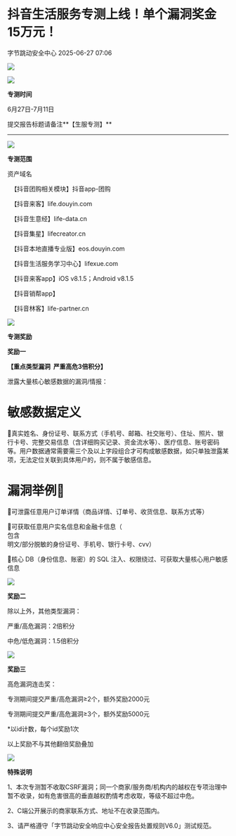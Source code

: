#  抖音生活服务专测上线！单个漏洞奖金15万元！  
 字节跳动安全中心   2025-06-27 07:06  
  
![](https://mmbiz.qpic.cn/sz_mmbiz_png/gAcolpf06WoOjYZ17iaoD2vwdU3eWtRKXtP7SiaFC1z8horKaYJOCda9AH1yJiawY2nDiaMJdBrL2oUMos3SJuJgwA/640?wx_fmt=png&from=appmsg "")  
  
  
![](https://mmbiz.qpic.cn/sz_mmbiz_png/gAcolpf06WoOjYZ17iaoD2vwdU3eWtRKXM6tPK8WM3c9lpuo087Xe9xqdkIpicjYXejmLr8aQQQhYj0ICfFFMiadA/640?wx_fmt=png&from=appmsg "")  
  
**专测时间**  
  
  
6月27日-7月11日  
  
提交报告标题请备注**【生服专测】**  
  
****  
![](https://mmbiz.qpic.cn/sz_mmbiz_png/gAcolpf06WoOjYZ17iaoD2vwdU3eWtRKXM6tPK8WM3c9lpuo087Xe9xqdkIpicjYXejmLr8aQQQhYj0ICfFFMiadA/640?wx_fmt=png&from=appmsg "")  
  
**专测范围**  
  
  
  
  
资产域名  
  
  【抖音团购相关模块】抖音app-团购  
  
  【抖音来客】life.douyin.com  
  
  【抖音生意经】life-data.cn  
  
  【抖音集星】lifecreator.cn  
  
  【抖音本地直播专业版】eos.douyin.com  
  
  【抖音生活服务学习中心】lifexue.com  
  
  【抖音来客app】iOS v8.1.5；Android v8.1.5  
  
  【抖音销帮app】  
  
  【抖音林客】life-partner.cn  
  
  
![](https://mmbiz.qpic.cn/sz_mmbiz_png/gAcolpf06WoOjYZ17iaoD2vwdU3eWtRKXM6tPK8WM3c9lpuo087Xe9xqdkIpicjYXejmLr8aQQQhYj0ICfFFMiadA/640?wx_fmt=png&from=appmsg "")  
  
**专测奖励**  
  
  
  
**奖励一**  
  
**【重点类型漏洞  严重高危3倍积分】**  
  
泄露大量核心敏感数据的漏洞/情报：  
  
# 敏感数据定义   
  
🔹真实姓名、身份证号、联系方式（手机号、邮箱、社交账号）、住址、照片、银行卡号、完整交易信息（含详细购买记录、资金流水等）、医疗信息、账号密码等。用户数据通常需要需三个及以上字段组合才可构成敏感数据，如只单独泄露某项，无法定位关联到具体用户的，则不属于敏感信息。  
  
  
# 漏洞举例🌰  
  
🔹可泄露任意用户订单详情（商品详情、订单号、收货信息、联系方式等）  
  
🔹可获取任意用户实名信息和金融卡信息（  
包含  
明文/部分脱敏的身份证号、手机号、银行卡号、cvv）  
  
🔹核心 DB（身份信息、账密）的 SQL 注入、权限绕过、可获取大量核心用户敏感信息  
  
![](https://mmbiz.qpic.cn/sz_mmbiz_png/gAcolpf06WoOjYZ17iaoD2vwdU3eWtRKXByMExXtBaV7JTQcehUdXcGR1S0nAWLrLxKfDbD5uotWRrRm0h5X4ag/640?wx_fmt=png&from=appmsg "")  
  
  
  
**奖励二**  
  
除以上外，其他类型漏洞：  
  
严重/高危漏洞：2倍积分  
  
中危/低危漏洞：1.5倍积分  
  
![](https://mmbiz.qpic.cn/sz_mmbiz_png/gAcolpf06WoOjYZ17iaoD2vwdU3eWtRKXJrGibibOmQUNT0zHHCPsPjRRm7IbTbcocdCwm3icfvbpOuxI8gARDFXdg/640?wx_fmt=png&from=appmsg "")  
  
  
  
**奖励三**  
  
高危漏洞连击奖：  
  
专测期间提交严重/高危漏洞≥2个，额外奖励2000元  
  
专测期间提交严重/高危漏洞≥3个，额外奖励5000元  
  
  
*以id计数，每个id奖励1次  
  
  
以上奖励不与其他翻倍奖励叠加  
  
![](https://mmbiz.qpic.cn/sz_mmbiz_png/gAcolpf06WoOjYZ17iaoD2vwdU3eWtRKXM6tPK8WM3c9lpuo087Xe9xqdkIpicjYXejmLr8aQQQhYj0ICfFFMiadA/640?wx_fmt=png&from=appmsg "")  
  
**特殊说明**  
  
  
1、本次专测暂不收取CSRF漏洞；同一个商家/服务商/机构内的越权在专项治理中暂不收录，如有危害很高的垂直越权酌情考虑收取，等级不超过中危。  
  
2、C端公开展示的商家联系方式、地址不在收录范围内。  
  
3、请严格遵守「字节跳动安全响应中心安全报告处置规则V6.0」测试规范。  
  
